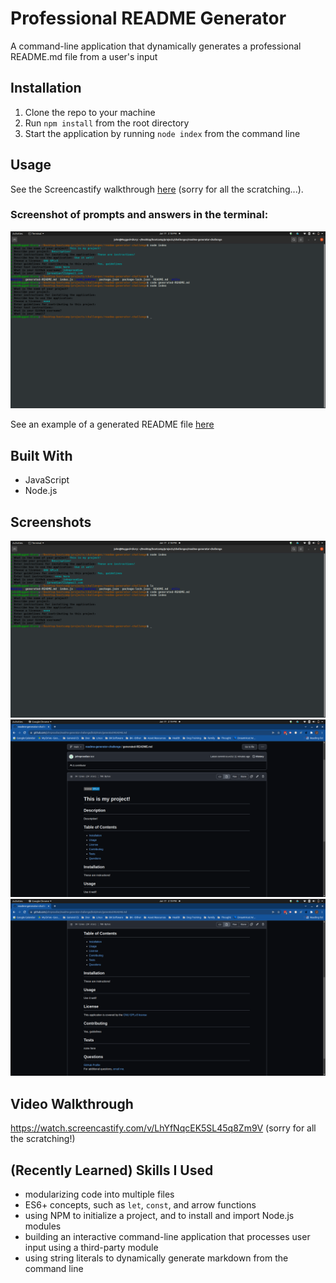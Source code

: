 # Professional README Generator

A command-line application that dynamically generates a professional README.md file from a user's input

## Installation
1. Clone the repo to your machine
2. Run ```npm install``` from the root directory
3. Start the application by running ```node index``` from the command line 

## Usage
See the Screencastify walkthrough [here](https://watch.screencastify.com/v/LhYfNqcEK5SL45q8Zm9V) (sorry for all the scratching...).

### Screenshot of prompts and answers in the terminal:

![readme generator prompts and answers in the terminal](/images/readme-generator-terminal.png)

See an example of a generated README file [here](/generated-README.md)

## Built With
* JavaScript
* Node.js

## Screenshots
![readme generator prompts and answers in the terminal](/images/readme-generator-terminal.png)
![generated readme - 1](/images/readme-generator-generated-readme-1.png)
![generated readme - 2](/images/readme-generator-generated-readme-2.png)

## Video Walkthrough
https://watch.screencastify.com/v/LhYfNqcEK5SL45q8Zm9V (sorry for all the scratching!)

## (Recently Learned) Skills I Used
* modularizing code into multiple files
* ES6+ concepts, such as ```let```, ```const```, and arrow functions
* using NPM to initialize a project, and to install and import Node.js modules
* building an interactive command-line application that processes user input using a third-party module
* using string literals to dynamically generate markdown from the command line
